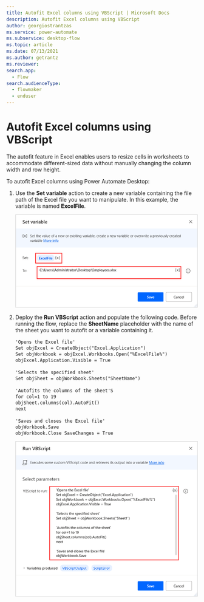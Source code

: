 ```yaml
---
title: Autofit Excel columns using VBScript | Microsoft Docs
description: Autofit Excel columns using VBScript
author: georgiostrantzas
ms.service: power-automate
ms.subservice: desktop-flow
ms.topic: article
ms.date: 07/13/2021
ms.author: getrantz
ms.reviewer:
search.app: 
  - Flow
search.audienceType: 
  - flowmaker
  - enduser
---
```


# Autofit Excel columns using VBScript

The autofit feature in Excel enables users to resize cells in worksheets to accommodate different-sized data without manually changing the column width and row height.

To autofit Excel columns using Power Automate Desktop:

1. Use the **Set variable** action to create a new variable containing the file path of the Excel file you want to manipulate. In this example, the variable is named **ExcelFile**.

    ![The configured Set variable action.](media/autofit-excel-coumns-vbscript/set-variable-action.png)

1. Deploy the **Run VBScript** action and populate the following code. Before running the flow, replace the **SheetName** placeholder with the name of the sheet you want to autofit or a variable containing it.

    ``` VBScript
    'Opens the Excel file'
    Set objExcel = CreateObject("Excel.Application")
    Set objWorkbook = objExcel.Workbooks.Open("%ExcelFile%")
    objExcel.Application.Visible = True

    'Selects the specified sheet'
    Set objSheet = objWorkbook.Sheets("SheetName")

    'Autofits the columns of the sheet'S
    for col=1 to 19
    objSheet.columns(col).AutoFit()
    next

    'Saves and closes the Excel file'
    objWorkbook.Save
    objWorkbook.Close SaveChanges = True
    ```

    ![The populated Run VBScript action.](media/autofit-excel-coumns-vbscript/run-vbscript-action.png)

